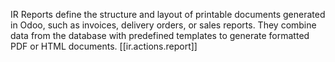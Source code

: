 IR Reports define the structure and layout of printable documents generated in Odoo, such as invoices, delivery orders, or sales reports. They combine data from the database with predefined templates to generate formatted PDF or HTML documents.
[[ir.actions.report]]